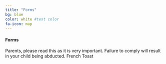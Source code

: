 ```yaml
---
title: "Forms"
bg: blue
color: white #text color
fa-icon: map
---
```


#### Forms 
Parents, please read this as it is very important.
Failure to comply will result in your child being abducted.
French Toast
